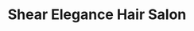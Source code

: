 ---
title: "Shear Elegance Hair Salon"
url: /poolesville/shear-elegance-hair-salon/
shop: Friseur
---